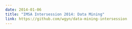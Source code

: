 ```yaml
---
date: 2014-01-06
title: "IMSA Intersession 2014: Data Mining"
link: https://github.com/wgyn/data-mining-intersession
---
```

